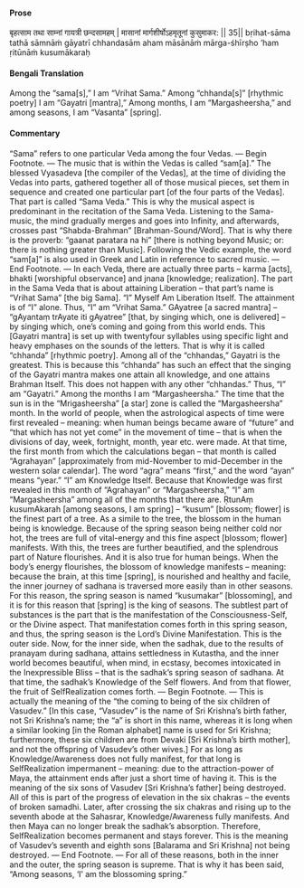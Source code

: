#### Prose 

बृहत्साम तथा साम्नां गायत्री छन्दसामहम् |
मासानां मार्गशीर्षोऽहमृतूनां कुसुमाकर: || 35||
bṛihat-sāma tathā sāmnāṁ gāyatrī chhandasām aham
māsānāṁ mārga-śhīrṣho ’ham ṛitūnāṁ kusumākaraḥ

 #### Bengali Translation 

Among the “sama[s],” I am “Vrihat Sama.” Among “chhanda[s]” [rhythmic poetry] I am “Gayatri [mantra],” Among months, I am “Margasheersha,” and among seasons, I am “Vasanta” [spring]. 

 #### Commentary 

“Sama” refers to one particular Veda among the four Vedas. — Begin Footnote. — The music that is within the Vedas is called “sam[a].” The blessed Vyasadeva [the compiler of the Vedas], at the time of dividing the Vedas into parts, gathered together all of those musical pieces, set them in sequence and created one particular part [of the four parts of the Vedas]. That part is called “Sama Veda.” This is why the musical aspect is predominant in the recitation of the Sama Veda. Listening to the Sama-music, the mind gradually merges and goes into Infinity, and afterwards, crosses past “Shabda-Brahman” [Brahman-Sound/Word]. That is why there is the proverb: “gaanat paratara na hi” [there is nothing beyond Music; or: there is nothing greater than Music]. Following the Vedic example, the word “sam[a]” is also used in Greek and Latin in reference to sacred music. — End Footnote. — In each Veda, there are actually three parts – karma [acts], bhakti [worshipful observance] and jnana [knowledge; realization]. The part in the Sama Veda that is about attaining Liberation – that part’s name is “Vrihat Sama” [the big Sama]. “I” Myself Am Liberation Itself. The attainment is of “I” alone. Thus, “I” am “Vrihat Sama.”
GAyatree [a sacred mantra] – “gAyantaṃ trAyate iti gAyatree” [that, by singing which, one is delivered] – by singing which, one’s coming and going from this world ends. This [Gayatri mantra] is set up with twentyfour syllables using specific light and heavy emphases on the sounds of the letters. That is why it is called “chhanda” [rhythmic poetry]. Among all of the “chhandas,” Gayatri is the greatest. This is because this “chhanda” has such an effect that the singing of the Gayatri mantra makes one attain all knowledge, and one attains Brahman Itself. This does not happen with any other “chhandas.” Thus, “I” am “Gayatri.” Among the months I am “Margasheersha.” The time that the sun is in the “Mrigasheersha” [a star] zone is called the “Margasheersha” month. In the world of people, when the astrological aspects of time were first revealed – meaning: when human beings became aware of “future” and “that which has not yet come” in the movement of time – that is when the divisions of day, week, fortnight, month, year etc. were made. At that time, the first month from which the calculations began – that month is called “Agrahayan” [approximately from mid-November to mid-December in the western solar calendar]. The word “agra” means “first,” and the word “ayan” means “year.” “I” am Knowledge Itself. Because that Knowledge was first revealed in this month of “Agrahayan” or “Margasheersha,” “I” am “Margasheersha” among all of the months that there are. ṚtunAṃ kusumAkarah [among seasons, I am spring] – “kusum” [blossom; flower] is the finest part of a tree. As a simile to the tree, the blossom in the human being is knowledge. Because of the spring season being neither cold nor hot, the trees are full of vital-energy and this fine aspect [blossom; flower] manifests. With this, the trees are further beautified, and the splendrous part of Nature flourishes. And it is also true for human beings. When the body’s energy flourishes, the blossom of knowledge manifests – meaning: because the brain, at this time [spring], is nourished and healthy and facile, the inner journey of sadhana is traversed more easily than in other seasons. For this reason, the spring season is named “kusumakar” [blossoming], and it is for this reason that [spring] is the king of seasons. The subtlest part of substances is the part that is the manifestation of the Consciousness-Self, or the Divine aspect. That manifestation comes forth in this spring season, and thus, the spring season is the Lord’s Divine Manifestation. This is the outer side. Now, for the inner side, when the sadhak, due to the results of pranayam during sadhana, attains settledness in Kutastha, and the inner world becomes beautiful, when mind, in ecstasy, becomes intoxicated in the Inexpressible Bliss – that is the sadhak’s spring season of sadhana. At that time, the sadhak’s Knowledge of the Self flowers. And from that flower, the fruit of SelfRealization comes forth. — Begin Footnote. — This is actually the meaning of the “the coming to being of the six children of Vasudev.” [In this case, “Vasudev” is the name of Sri Krishna’s birth father, not Sri Krishna’s name; the “a” is short in this name, whereas it is long when a similar looking [in the Roman alphabet] name is used for Sri Krishna; furthermore, these six children are from Devaki [Sri Krishna’s birth mother], and not the offspring of Vasudev’s other wives.] For as long as Knowledge/Awareness does not fully manifest, for that long is SelfRealization impermanent – meaning: due to the attraction-power of Maya, the attainment ends after just a short time of having it. This is the meaning of the six sons of Vasudev [Sri Krishna’s father] being destroyed. All of this is part of the progress of elevation in the six chakras – the events of broken samadhi. Later, after crossing the six chakras and rising up to the seventh abode at the Sahasrar, Knowledge/Awareness fully manifests. And then Maya can no longer break the sadhak’s absorption. Therefore, SelfRealization becomes permanent and stays forever. This is the meaning of Vasudev’s seventh and eighth sons [Balarama and Sri Krishna] not being destroyed. — End Footnote. — For all of these reasons, both in the inner and the outer, the spring season is supreme. That is why it has been said, “Among seasons, ‘I’ am the blossoming spring.” 